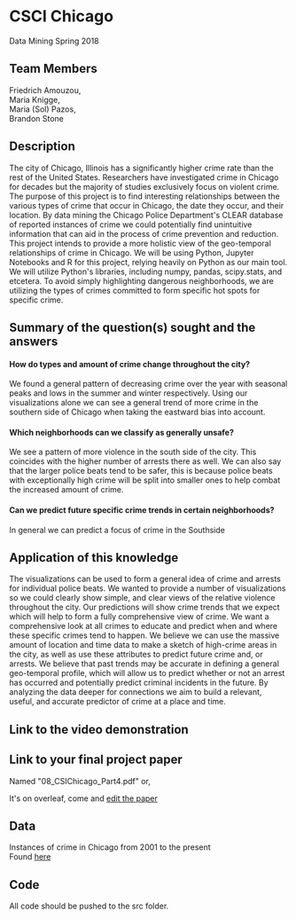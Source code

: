 # CSCI Chicago
Data Mining Spring 2018

## Team Members
Friedrich Amouzou,  
Maria Knigge,  
Maria (Sol) Pazos,  
Brandon Stone  

## Description
The city of Chicago, Illinois has a significantly higher crime rate than the rest of the United States. Researchers have investigated crime in Chicago for decades but the majority of studies exclusively focus on violent crime. The purpose of this project is to find interesting relationships between the various types of crime that occur in Chicago, the date they occur, and their location. By data mining the Chicago Police Department's CLEAR database of reported instances of crime we could potentially find unintuitive information that can aid in the process of crime prevention and reduction. This project intends to provide a more holistic view of the geo-temporal relationships of crime in Chicago. We will be using Python, Jupyter Notebooks and R for this project, relying heavily on Python as our main tool. We will utilize Python's libraries, including numpy, pandas, scipy.stats, and etcetera. To avoid simply highlighting dangerous neighborhoods, we are utilizing the types of crimes committed to form specific hot spots for specific crime.

## Summary of the question(s) sought and the answers
#### How do types and amount of crime change throughout the city?
We found a general pattern of decreasing crime over the year with seasonal peaks and lows in the summer and winter respectively. Using our visualizations alone we can see a general trend of more crime in the southern side of Chicago when taking the eastward bias into account.
#### Which neighborhoods can we classify as generally unsafe?
We see a pattern of more violence in the south side of the city. This coincides with the higher number of arrests there as well. We can also say that the larger police beats tend to be safer, this is because police beats with exceptionally high crime will be split into smaller ones to help combat the increased amount of crime.
#### Can we predict future specific crime trends in certain neighborhoods?
In general we can predict a focus of crime in the Southside

## Application of this knowledge
The visualizations can be used to form a general idea of crime and arrests for individual police beats. We wanted to provide a number of visualizations so we could clearly show simple, and clear views of the relative violence throughout the city. Our predictions will show crime trends that we expect which will help to form a fully comprehensive view of crime. We want a comprehensive look at all crimes to educate and predict when and where these specific crimes tend to happen. We believe we can use the massive amount of location and time data to make a sketch of high-crime areas in the city, as well as use these attributes to predict future crime and, or arrests. We believe that past trends may be accurate in defining a general geo-temporal profile, which will allow us to predict whether or not an arrest has occurred and potentially predict criminal incidents in the future. By analyzing the data deeper for connections we aim to build a relevant, useful, and accurate predictor of crime at a place and time.

## Link to the video demonstration

## Link to your final project paper
Named "08_CSIChicago_Part4.pdf" or,

It's on overleaf, come and [edit the paper](https://www.overleaf.com/14223690jyqrsfzswswx)

## Data
Instances of crime in Chicago from 2001 to the present  
Found [here](https://catalog.data.gov/dataset/crimes-2001-to-present-398a4)

## Code
All code should be pushed to the src folder.
